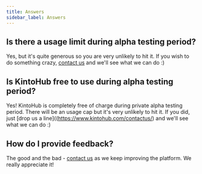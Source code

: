 ```yaml
---
title: Answers
sidebar_label: Answers
---
```


## Is there a usage limit during alpha testing period?

Yes, but it's quite generous so you are very unlikely to hit it.
If you wish to do something crazy, [contact us](https://www.kintohub.com/contactus/) and we'll see what we can do :)

## Is KintoHub free to use during alpha testing period?

Yes! KintoHub is completely free of charge during private alpha testing period.
There will be an usage cap but it's very unlikely to hit it.
If you did, just [drop us a line]((https://www.kintohub.com/contactus/) and we'll see what we can do :)

## How do I provide feedback?  

The good and the bad - [contact us](https://www.kintohub.com/contactus/) as we keep improving the platform.
We really appreciate it!
